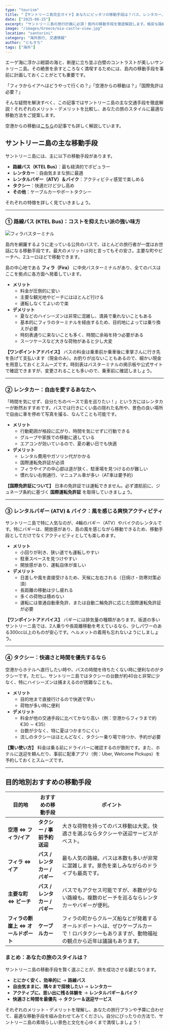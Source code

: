 ```yaml
---
type: "tourism"
title: "【サントリーニ島完全ガイド】あなたにピッタリの移動手段は？バス、レンタカー、バギーを徹底比較！"
date: ["2025-06-25"]
excerpt: "サントリーニ島の旅行計画に必須！島内の移動手段を徹底解説します。格安な路線バスから、自由なレンタカー、人気のバギー（ATV）、タクシーまで、料金やメリット・デメリットを分かりやすく比較。あなたの旅のスタイルにぴったりの移動方法を見つけて、サントリーニ観光を120%楽しみましょう！"
image: "/images/Greece/oia-castle-view.jpg"
location: "santorini"
category: "海外旅行, 交通情報"
author: "ともきち"
tags: ["海外"]
---
```


エーゲ海に浮かぶ紺碧の海と、断崖に立ち並ぶ白壁のコントラストが美しいサントリーニ島。その絶景を余すところなく満喫するためには、島内の移動手段を事前に計画しておくことがとても重要です。

「フィラからイアへはどうやって行くの？」「空港からの移動は？」「国際免許は必要？」

そんな疑問を解決すべく、この記事ではサントリーニ島の主な交通手段を徹底解説！それぞれのメリット・デメリットを比較し、あなたの旅のスタイルに最適な移動方法をご提案します。

空港からの移動は[こちら](./Airport-Access-Santorini)の記事でも詳しく解説しています。

## サントリーニ島の主な移動手段

サントリーニ島には、主に以下の移動手段があります。

- **路線バス（KTEL Bus）**：最も経済的でポピュラー
- **レンタカー**：自由気ままな旅に最適
- **レンタルバギー（ATV）＆バイク**：アクティビティ感覚で楽しめる
- **タクシー**：快適だけど少し高め
- **その他**：ケーブルカーやボートタクシー

それぞれの特徴を詳しく見ていきましょう。

---

### ① 路線バス (KTEL Bus)：コストを抑えたい派の強い味方

![フィラバスターミナル](/images/Greece/fira-bus-terminal.jpg)

島内を網羅するように走っている公共のバスで、ほとんどの旅行者が一度はお世話になる移動手段です。最大のメリットは何と言ってもその安さ。主要な町やビーチへ、2ユーロほどで移動できます。

島の中心地である
**フィラ（Fira）**
に中央バスターミナルがあり、全てのバスはここを拠点に各方面へ発着しています。

- **メリット**
  - 料金が圧倒的に安い
  - 主要な観光地やビーチにはほとんど行ける
  - 運転しなくてよいので楽
- **デメリット**
  - 夏などのハイシーズンは非常に混雑し、満員で乗れないこともある
  - 基本的にフィラのターミナルを経由するため、目的地によっては乗り換えが必要
  - 時刻表通りに来ないことも多く、時間に余裕を持つ必要がある
  - スーツケースなど大きな荷物があると少し大変

**【ワンポイントアドバイス】**
バスの料金は乗車前か乗車後に車掌さんに行き先を告げて支払います（現金のみ）。お釣りが出ないこともあるので、細かい現金を用意しておくとスムーズです。時刻表はバスターミナルの掲示板や公式サイトで確認できますが、変更されることも多いので、乗車前に確認しましょう。

---

### ② レンタカー：自由を愛するあなたへ

「時間を気にせず、自分たちのペースで島を巡りたい！」という方にはレンタカーが断然おすすめです。バスでは行きにくい島の隠れた名所や、景色の良い場所で自由に車を停めて写真を撮る、なんてことも可能です。

- **メリット**
  - 行動範囲が格段に広がり、時間を気にせずに行動できる
  - グループや家族での移動に適している
  - エアコンが効いているので、夏の暑い日でも快適
- **デメリット**
  - レンタル費用やガソリン代がかかる
  - 国際運転免許証が必須
  - フィラやイアの中心部は道が狭く、駐車場を見つけるのが難しい
  - 慣れない右側通行、マニュアル車が多い（AT車は要予約）

**【国際免許証について】**
日本の免許証では運転できません。必ず渡航前に、ジュネーブ条約に基づく
**国際運転免許証**
を取得していきましょう。

---

### ③ レンタルバギー (ATV) & バイク：風を感じる爽快アクティビティ

サントリーニ島で特に人気なのが、4輪のバギー（ATV）やバイクのレンタルです。特にバギーは、開放感があり、島の風を感じながら移動できるため、移動手段としてだけでなくアクティビティとしても楽しめます。

- **メリット**
  - 小回りが利き、狭い道でも運転しやすい
  - 駐車スペースを見つけやすい
  - 開放感があり、運転自体が楽しい
- **デメリット**
  - 日差しや風を直接受けるため、天候に左右される（日焼け・防寒対策必須）
  - 長距離の移動は少し疲れる
  - 多くの荷物は積めない
  - 運転には普通自動車免許、または自動二輪免許に応じた国際運転免許証が必要

**【ワンポイントアドバイス】**
バギーには排気量の種類があります。坂道の多いサントリーニ島では、2人乗りや長距離移動を考えているなら、少しパワーのある300cc以上のものが安心です。ヘルメットの着用も忘れないようにしましょう。

---

### ④ タクシー：快適さと時間を優先するなら

空港からホテルへ直行したい時や、バスの時間を待ちたくない時に便利なのがタクシーです。ただし、サントリーニ島ではタクシーの台数が約40台と非常に少なく、特にハイシーズンは捕まえるのが困難なことも。

- **メリット**
  - 目的地まで直接行けるので快適で早い
  - 荷物が多い時に便利
- **デメリット**
  - 料金が他の交通手段に比べてかなり高い（例：空港からフィラまで約$€30 \sim €35$）
  - 台数が少なく、特に夏はつかまりにくい
  - 流しのタクシーはほとんどなく、タクシー乗り場で待つか、予約が必要

**【賢い使い方】**
料金は乗る前にドライバーに確認するのが鉄則です。また、ホテルに送迎を頼んだり、事前に配車アプリ（例：Uber, Welcome Pickups）を予約しておくとスムーズです。

---

## 目的地別おすすめの移動手段

| 目的地                              | おすすめの移動手段             | ポイント                                                                                                                                         |
| ----------------------------------- | ------------------------------ | ------------------------------------------------------------------------------------------------------------------------------------------------ |
| **空港 ⇔ フィラ/イア**              | **タクシー / 事前予約送迎**    | 大きな荷物を持ってのバス移動は大変。快適さを選ぶならタクシーや送迎サービスがベスト。                                                             |
| **フィラ ⇔ イア**                   | **バス / レンタカー / バギー** | 最も人気の路線。バスは本数も多いが非常に混雑します。景色を楽しみながらのドライブも最高です。                                                     |
| **主要な町 ⇔ ビーチ**               | **バス / レンタカー / バギー** | バスでもアクセス可能ですが、本数が少ない路線も。複数のビーチを巡るならレンタカーやバギーが便利。                                                 |
| **フィラの断崖上 ⇔ オールドポート** | **ケーブルカー**               | フィラの町からクルーズ船などが発着するオールドポートへは、ぜひケーブルカーで！ロバタクシーもありますが、動物福祉の観点から近年は議論もあります。 |

### まとめ：あなたの旅のスタイルは？

サントリーニ島の移動手段を賢く選ぶことが、旅を成功させる鍵となります。

- **とにかく安く、効率的に** → **路線バス**
- **自由気ままに、隅々まで探検したい** → **レンタカー**
- **アクティブに、思い出に残る体験を** → **レンタルバギー＆バイク**
- **快適さと時間を最優先** → **タクシー＆送迎サービス**

それぞれのメリット・デメリットを理解し、あなたの旅行プランや予算に合わせて、最適な移動手段を組み合わせてみてください。自分にぴったりの方法で、サントリーニ島の素晴らしい景色と文化を心ゆくまで満喫しましょう！
